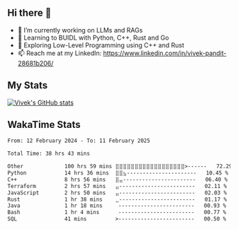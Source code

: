 ## Hi there 👋

- 🔭 I’m currently working on LLMs and RAGs
- 🌱 Learning to BUIDL with Python, C++, Rust and Go 
- 🤔 Exploring Low-Level Programming using C++ and Rust 
- 📫 Reach me at my LinkedIn: https://www.linkedin.com/in/vivek-pandit-28681b206/

## My Stats
[![Vivek's GitHub stats](https://github-readme-stats.vercel.app/api?username=ipanditi&show_icons=true&theme=dark)](https://ipanditi.github.io/)

## WakaTime Stats
<!--START_SECTION:waka-->

```txt
From: 12 February 2024 - To: 11 February 2025

Total Time: 38 hrs 43 mins

Other             100 hrs 59 mins ⣿⣿⣿⣿⣿⣿⣿⣿⣿⣿⣿⣿⣿⣿⣿⣿⣿⣿>------   72.29 %
Python            14 hrs 36 mins  ⣿⣿⣦----------------------   10.45 %
C++               8 hrs 56 mins   ⣿⣤-----------------------   06.40 %
Terraform         2 hrs 57 mins   ⣤------------------------   02.11 %
JavaScript        2 hrs 50 mins   ⣤------------------------   02.03 %
Rust              1 hr 38 mins    ⣀------------------------   01.17 %
Java              1 hr 18 mins     ------------------------   00.93 %
Bash              1 hr 4 mins      ------------------------   00.77 %
SQL               41 mins         >------------------------   00.50 %
```

<!--END_SECTION:waka-->


